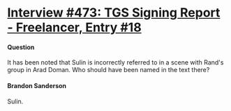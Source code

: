# [Interview #473: TGS Signing Report - Freelancer, Entry #18](https://www.theoryland.com/intvmain.php?i=473#18)

#### Question

It has been noted that Sulin is incorrectly referred to in a scene with Rand's group in Arad Doman. Who should have been named in the text there?

#### Brandon Sanderson

Sulin.

